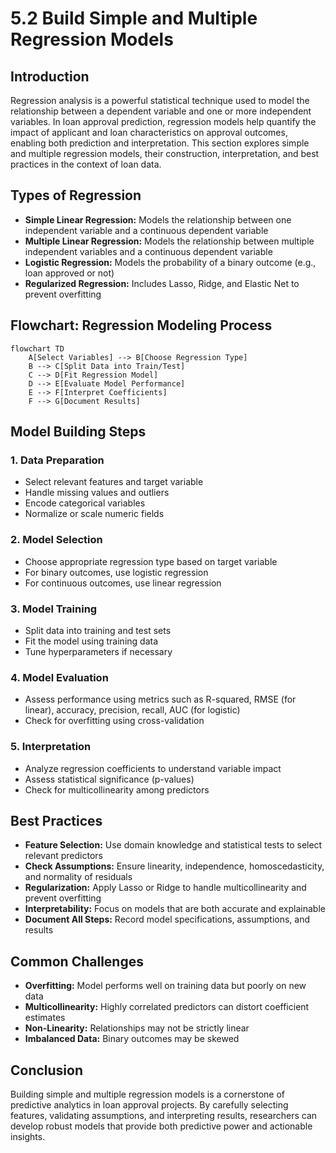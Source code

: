 # 5.2 Build Simple and Multiple Regression Models

## Introduction

Regression analysis is a powerful statistical technique used to model the relationship between a dependent variable and one or more independent variables. In loan approval prediction, regression models help quantify the impact of applicant and loan characteristics on approval outcomes, enabling both prediction and interpretation. This section explores simple and multiple regression models, their construction, interpretation, and best practices in the context of loan data.

## Types of Regression

- **Simple Linear Regression:** Models the relationship between one independent variable and a continuous dependent variable
- **Multiple Linear Regression:** Models the relationship between multiple independent variables and a continuous dependent variable
- **Logistic Regression:** Models the probability of a binary outcome (e.g., loan approved or not)
- **Regularized Regression:** Includes Lasso, Ridge, and Elastic Net to prevent overfitting

## Flowchart: Regression Modeling Process

```mermaid
flowchart TD
    A[Select Variables] --> B[Choose Regression Type]
    B --> C[Split Data into Train/Test]
    C --> D[Fit Regression Model]
    D --> E[Evaluate Model Performance]
    E --> F[Interpret Coefficients]
    F --> G[Document Results]
```

## Model Building Steps

### 1. Data Preparation
- Select relevant features and target variable
- Handle missing values and outliers
- Encode categorical variables
- Normalize or scale numeric fields

### 2. Model Selection
- Choose appropriate regression type based on target variable
- For binary outcomes, use logistic regression
- For continuous outcomes, use linear regression

### 3. Model Training
- Split data into training and test sets
- Fit the model using training data
- Tune hyperparameters if necessary

### 4. Model Evaluation
- Assess performance using metrics such as R-squared, RMSE (for linear), accuracy, precision, recall, AUC (for logistic)
- Check for overfitting using cross-validation

### 5. Interpretation
- Analyze regression coefficients to understand variable impact
- Assess statistical significance (p-values)
- Check for multicollinearity among predictors

## Best Practices

- **Feature Selection:** Use domain knowledge and statistical tests to select relevant predictors
- **Check Assumptions:** Ensure linearity, independence, homoscedasticity, and normality of residuals
- **Regularization:** Apply Lasso or Ridge to handle multicollinearity and prevent overfitting
- **Interpretability:** Focus on models that are both accurate and explainable
- **Document All Steps:** Record model specifications, assumptions, and results

## Common Challenges

- **Overfitting:** Model performs well on training data but poorly on new data
- **Multicollinearity:** Highly correlated predictors can distort coefficient estimates
- **Non-Linearity:** Relationships may not be strictly linear
- **Imbalanced Data:** Binary outcomes may be skewed

## Conclusion

Building simple and multiple regression models is a cornerstone of predictive analytics in loan approval projects. By carefully selecting features, validating assumptions, and interpreting results, researchers can develop robust models that provide both predictive power and actionable insights.
